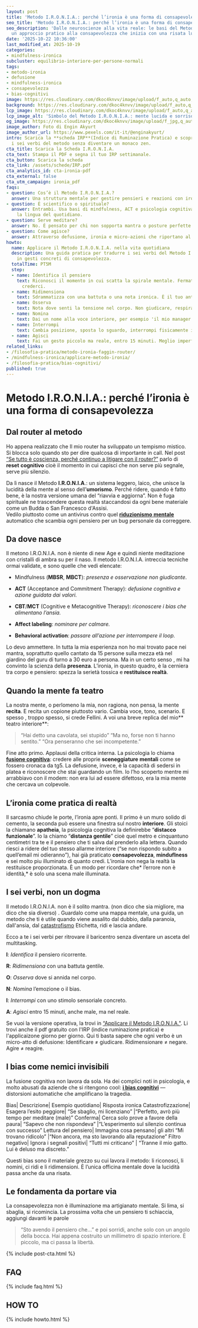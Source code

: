 ```yaml
---
layout: post
title: 'Metodo I.R.O.N.I.A.: perché l’ironia è una forma di consapevolezza'
seo_title: 'Metodo I.R.O.N.I.A.: perché l’ironia è una forma di consapevolezza'
seo_description: 'Dalle neuroscienze alla vita reale: le basi del Metodo I.R.O.N.I.A.,
  un approccio pratico alla consapevolezza che inizia con una risata lucida.'
date: '2025-10-22 10:36:00'
last_modified_at: 2025-10-19
categories:
- mindfulness-ironica
subcluster: equilibrio-interiore-per-persone-normali
tags:
- metodo-ironia
- defusione
- mindfulness-ironica
- consapevolezza
- bias-cognitivi
image: https://res.cloudinary.com/dkoc4knvv/image/upload/f_auto,q_auto,dpr_auto,c_fill,ar_16:9,w_1200/v1756045412/pexels-enginakyurt-2174625_1_ttwvvz.jpg
background: https://res.cloudinary.com/dkoc4knvv/image/upload/f_auto,q_auto,dpr_auto,c_fill,ar_3:2,w_600/v1756045412/pexels-enginakyurt-2174625_1_ttwvvz.jpg
lcp_image: https://res.cloudinary.com/dkoc4knvv/image/upload/f_auto,q_auto,dpr_auto,c_fill,ar_16:9,w_1600/v1756045412/pexels-enginakyurt-2174625_1_ttwvvz.jpg
lcp_image_alt: 'Simbolo del Metodo I.R.O.N.I.A.: mente lucida e sorriso interiore'
og_image: https://res.cloudinary.com/dkoc4knvv/image/upload/f_jpg,q_auto,c_fill,ar_1.91:1,w_1200/v1756045412/pexels-enginakyurt-2174625_1_ttwvvz.jpg
image_author: Foto di Engin Akyurt
image_author_url: https://www.pexels.com/it-it/@enginakyurt/
intro: Scarica la **scheda IRP**(Indice di Ruminazione Pratica) e scopri come applicare
  i sei verbi del metodo senza diventare un monaco zen.
cta_title: Scarica la Scheda I.R.O.N.I.A.
cta_text: Stampa il PDF e segna il tuo IRP settimanale.
cta_button: Scarica la scheda
cta_link: /assets/schede/IRP.pdf
cta_analytics_id: cta-ironia-pdf
cta_external: false
cta_utm_campaign: ironia_pdf
faqs:
- question: Cos’è il Metodo I.R.O.N.I.A.?
  answer: Una struttura mentale per gestire pensieri e reazioni con ironia consapevole.
- question: È scientifico o spirituale?
  answer: Entrambi. Usa basi di mindfulness, ACT e psicologia cognitiva, ma parla
    la lingua del quotidiano.
- question: Serve meditare?
  answer: No. È pensato per chi non sopporta mantra o posture perfette.
- question: Come agisce?
  answer: Attraverso defusione, ironia e micro-azioni che riportano al presente.
howto:
  name: Applicare il Metodo I.R.O.N.I.A. nella vita quotidiana
  description: Una guida pratica per tradurre i sei verbi del Metodo I.R.O.N.I.A.
    in gesti concreti di consapevolezza.
  totalTime: PT5M
  step:
  - name: Identifica il pensiero
    text: Riconosci il momento in cui scatta la spirale mentale. Fermati prima di
      crederci.
  - name: Ridimensiona
    text: Sdrammatizza con una battuta o una nota ironica. È il tuo antivirus cognitivo.
  - name: Osserva
    text: Nota dove senti la tensione nel corpo. Non giudicare, respira.
  - name: Nomina
    text: Dai un nome alla voce interiore, per esempio 'il mio manager interiore'.
  - name: Interrompi
    text: Cambia posizione, sposta lo sguardo, interrompi fisicamente il loop.
  - name: Agisci
    text: Fai un gesto piccolo ma reale, entro 15 minuti. Meglio imperfetto che mentale.
related_links:
- /filosofia-pratica/metodo-ironia-faggin-router/
- /mindfulness-ironica/applicare-metodo-ironia/
- /filosofia-pratica/bias-cognitivi/
published: true
---
```


# Metodo I.R.O.N.I.A.: perché l’ironia è una forma di consapevolezza


## Dal router al metodo

Ho appena realizzato che Il mio router ha sviluppato un tempismo mistico. Si blocca solo quando sto per dire qualcosa di importante in call.
Nel post [“Se tutto è coscienza, perché continuo a litigare con il router?”](/faggin-coscienza-ironia-router) parlo di **reset** **cognitivo** cioè il momento in cui capisci che non serve più segnale, serve più silenzio.

Da lì nasce il Metodo **I.R.O.N.I.A**.: un sistema leggero, laico, che unisce la lucidità della mente al senso dell’**umorismo**.
Perché ridere, quando è fatto bene, è la nostra versione umana del “riavvia e aggiorna”.
Non è fuga spirituale ne trascendere questa realtà staccandosi da ogni bene materiale come un Budda o San Francesco d'Assisi.  
Vedilo piuttosto come un antivirus contro quel [**riduzionismo** **mentale**](/riduzionismo) automatico  che scambia ogni pensiero per un bug personale da correggere.

## Da dove nasce

Il metono I.R.O.N.I.A. non è niente di new Age e quindi niente meditazione con cristalli di ambra su per il naso. Il metodo I.R.O.N.I.A. intreccia tecniche ormai validate, e sono quelle che vedi elencate:

- Mindfulness (**MBSR**, **MBCT**): *presenza e osservazione non giudicante*.

- **ACT** (Acceptance and Commitment Therapy): *defusione cognitiva e azione guidata dai valori.*

- **CBT**/**MCT** (Cognitive e Metacognitive Therapy): *riconoscere i bias che alimentano l’ansia.*

- **Affect labeling**: *nominare per calmare.*

- **Behavioral activation**: *passare all’azione per interrompere il loop.*

Lo devo ammettere. In tutta la mia esperienza non ho mai trovato pace nei mantra, soprattutto quello cantato da 15 persone sulla mezza età nel giardino del guru di turno a 30 euro a persona. 
Ma in un certo senso , mi ha convinto la scienza della **presenza**.
L’ironia, in questo quadro, è la cerniera tra corpo e pensiero: spezza la serietà tossica e **restituisce realtà**.

## Quando la mente fa teatro

La nostra mente, o perlomeno la mia, non ragiona, non pensa, la mente **recita**. E recita un copione piuttosto vario.
Cambia voce, tono, scenario. E spesso , troppo spesso, si crede Fellini.
A voi una breve replica del mio** teatro interiore**:

> “Hai detto una cavolata, sei stupido”
“Ma no, forse non ti hanno sentito.”
“Ora penseranno che sei incompetente.”

Fine atto primo. Applausi della critica interna.
La psicologia lo chiama [**fusione cognitiva**](/bias-cognitivi): credere alle proprie **sceneggiature** **mentali** come se fossero cronaca da tg5.
La defusione, invece, è la capacità di sedersi in platea e riconoscere che stai guardando un film.
Io l’ho scoperto mentre mi arrabbiavo con il modem: non era lui ad essere difettoso, era la mia mente che cercava un colpevole.

## L’ironia come pratica di realtà

Il sarcasmo chiude le porte, l’ironia apre ponti.
Il primo è un muro solido di cemento, la seconda può essere una finestra sul nostro **interiore**.
Gli stoici la chiamano **apatheia**, la psicologia cognitiva la definirebbe “**distacco funzionale**”. Io la chiamo “**distanza gentile**” cioè quel metro e cinquantuno centimetri tra te e il pensiero che ti salva dal prenderlo alla lettera.
Quando riesci a ridere del tuo stesso allarme interiore (“se non rispondo subito a quell’email mi odieranno”), hai già praticato **consapevolezza**, **minduflness** e sei molto piu illuminato di quanto credi.
L’ironia non nega la realtà la restituisce proporzionata.
È un modo per ricordare che* l’errore non è identità,* è solo una scena male illuminata.

## I sei verbi, non un dogma

Il metodo I.R.O.N.I.A. non è il solito mantra.  (non dico che sia migliore, ma dico che sia diverso) .
Guardalo come una mappa mentale, una guida, un metodo che ti è utile quando viene assalito dal dubbio, dalla paranoia, dall'ansia, dal [catastrofismo](/pensiero-catastrofico) Etichetta, ridi e lascia andare.

Ecco a te i sei verbi per ritrovare il baricentro senza diventare un asceta del multitasking.

**I**: *Identifica* il pensiero ricorrente.

**R**: *Ridimensiona* con una battuta gentile.

**O**: *Osserva* dove si annida nel corpo.

**N**: *Nomina* l’emozione o il bias.

**I**: *Interrompi* con uno stimolo sensoriale concreto.

**A**: *Agisci* entro 15 minuti, anche male, ma nel reale.


Se vuoi la versione operativa, la trovi in [“Applicare il Metodo I.R.O.N.I.A."](/metodo-ironia). Li trovi anche il pdf gratuito con l'IRP (indice ruminazione pratica) e l'applicaizone giorno per giorno.
Qui ti basta sapere che ogni verbo è un micro-atto di defusione:
Identificare ≠ giudicare. Ridimensionare ≠ negare. Agire ≠ reagire.

## I bias come nemici invisibili

La fusione cognitiva non lavora da sola. Ha dei complici noti in psicologia, e molto abusati da aziende che si ritengono cool: [**i bias cognitivi**](/bias-cognitivi) — distorsioni automatiche che amplificano la tragedia.

Bias|	Descrizione|	Esempio quotidiano|	Risposta ironica
Catastrofizzazione|	Esagera l’esito peggiore|	“Se sbaglio, mi licenziano”	|“Perfetto, avrò più tempo per meditare (male)”
Conferma|	Cerca solo prove a favore della paura|	“Sapevo che non rispondeva”	|“L’esperimento sul silenzio continua con successo”
Lettura del pensiero|	Immagina cosa pensano| gli altri	“Mi trovano ridicolo”	|“Non ancora, ma sto lavorando alla reputazione”
Filtro negativo|	Ignora i segnali positivi|	“Tutti mi criticano”	| “Tranne il mio gatto. Lui è deluso ma discreto.”

Questi bias sono il materiale grezzo su cui lavora il metodo: li riconosci, li nomini, ci ridi e li ridimensioni.
È l’unica officina mentale dove la lucidità passa anche da una risata.


## Le fondamenta da portare via

La consapevolezza non è illuminazione ma artigianato mentale. Si lima, si sbaglia, si ricomincia.
La prossima volta che un pensiero ti schiaccia, aggiungi davanti le parole

> “Sto avendo il pensiero che…”
e poi sorridi, anche solo con un angolo della bocca.
Hai appena costruito un millimetro di spazio interiore.
È piccolo, ma ci passa la libertà.


{% include post-cta.html %}


## FAQ 
{% include faq.html %}

## HOW TO
{% include howto.html %}
